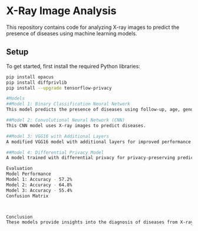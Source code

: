 # X-Ray Image Analysis

This repository contains code for analyzing X-ray images to predict the presence of diseases using machine learning models.

## Setup

To get started, first install the required Python libraries:

```bash
pip install opacus
pip install diffprivlib
pip install --upgrade tensorflow-privacy

#Models
##Model 1: Binary Classification Neural Network
This model predicts the presence of diseases using follow-up, age, gender, and other factors.

##Model 2: Convolutional Neural Network (CNN)
This CNN model uses X-ray images to predict diseases.

##Model 3: VGG16 with Additional Layers
A modified VGG16 model with additional layers for improved performance.

##Model 4: Differential Privacy Model
A model trained with differential privacy for privacy-preserving predictions.

Evaluation
Model Performance
Model 1: Accuracy - 57.2%
Model 2: Accuracy - 64.8%
Model 3: Accuracy - 55.4%
Confusion Matrix



Conclusion
These models provide insights into the diagnosis of diseases from X-ray images, with Model 2 showing the best performance.


